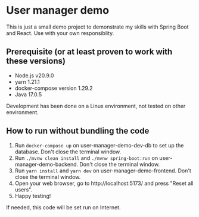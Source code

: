 # User manager demo

This is just a small demo project to demonstrate my skills with Spring Boot and React. Use with your own responsiblity.

## Prerequisite (or at least proven to work with these versions)
- Node.js v20.9.0
- yarn 1.21.1
- docker-compose version 1.29.2
- Java 17.0.5

Development has been done on a Linux environment, not tested on other environment.

## How to run without bundling the code
1. Run `docker-compose up` on user-manager-demo-dev-db to set up the database. Don't close the terminal window.
2. Run `./mvnw clean install` and `./mvnw spring-boot:run` on user-manager-demo-backend. Don't close the terminal window.
3. Run `yarn install` and `yarn dev` on user-manager-demo-frontend. Don't close the terminal window.
4. Open your web browser, go to http://localhost:5173/ and press "Reset all users".
5. Happy testing!

If needed, this code will be set run on Internet.
